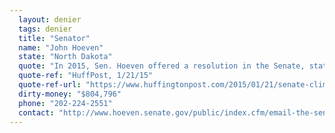 ```yaml
---
  layout: denier
  tags: denier
  title: "Senator"
  name: "John Hoeven"
  state: "North Dakota"
  quote: "In 2015, Sen. Hoeven offered a resolution in the Senate, stating that human-caused climate change is real but that the Keystone XL pipeline would lead to fewer emissions. However, as HuffPost reported, \"That measure fell one vote short of the 60 needed to pass, at 59 to 40, after Hoeven voted against his own amendment.\""
  quote-ref: "HuffPost, 1/21/15"
  quote-ref-url: "https://www.huffingtonpost.com/2015/01/21/senate-climate-change-key_n_6519728.html"
  dirty-money: "$804,796"
  phone: "202-224-2551"
  contact: "http://www.hoeven.senate.gov/public/index.cfm/email-the-senator"
---
```

